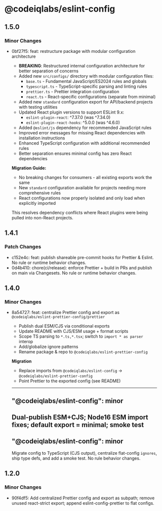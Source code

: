 # @codeiqlabs/eslint-config

## 1.5.0

### Minor Changes

- 0bf27f5: feat: restructure package with modular configuration architecture
  - **BREAKING**: Restructured internal configuration architecture for better separation of concerns
  - Added new `src/configs/` directory with modular configuration files:
    - `base.ts` - Fundamental JavaScript/ES2024 rules and globals
    - `typescript.ts` - TypeScript-specific parsing and linting rules
    - `prettier.ts` - Prettier integration configuration
    - `react.ts` - React-specific configurations (separate from minimal)
  - Added new `standard` configuration export for API/backend projects with testing utilities
  - Updated React plugin versions to support ESLint 9.x:
    - `eslint-plugin-react`: ^7.37.0 (was ^7.34.0)
    - `eslint-plugin-react-hooks`: ^5.0.0 (was ^4.6.0)
  - Added `@eslint/js` dependency for recommended JavaScript rules
  - Improved error messages for missing React dependencies with installation instructions
  - Enhanced TypeScript configuration with additional recommended rules
  - Better separation ensures minimal config has zero React dependencies

  **Migration Guide:**
  - No breaking changes for consumers - all existing exports work the same
  - New `standard` configuration available for projects needing more comprehensive rules
  - React configurations now properly isolated and only load when explicitly imported

  This resolves dependency conflicts where React plugins were being pulled into non-React projects.

## 1.4.1

### Patch Changes

- c152e4c: feat: publish shareable pre-commit hooks for Prettier & Eslint. No rule or runtime
  behavior changes.
- 0d4b410: chore(ci/release): enforce Prettier + build in PRs and publish on main via Changesets. No
  rule or runtime behavior changes.

## 1.4.0

### Minor Changes

- 8a54727: feat: centralize Prettier config and export as
  `@codeiqlabs/eslint-prettier-config/prettier`
  - Publish dual ESM/CJS via conditional exports
  - Update README with CJS/ESM usage + format scripts
  - Scope TS parsing to `*.ts,*.tsx`; switch to `import * as parser` interop
  - Add/globalize ignore patterns
  - Rename package & repo to `@codeiqlabs/eslint-prettier-config`

  **Migration**
  - Replace imports from `@codeiqlabs/eslint-config` → `@codeiqlabs/eslint-prettier-config`
  - Point Prettier to the exported config (see README)

  ***

  ## "@codeiqlabs/eslint-config": minor

  ## Dual-publish ESM+CJS; Node16 ESM import fixes; default export = minimal; smoke test

  ## "@codeiqlabs/eslint-config": minor

  Migrate config to TypeScript (CJS output), centralize flat-config `ignores`, ship type defs, and
  add a smoke test. No rule behavior changes.

## 1.2.0

### Minor Changes

- 90f4df5: Add centralized Prettier config and export as subpath; remove unused react-strict export;
  append eslint-config-prettier to flat configs.

